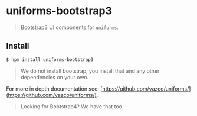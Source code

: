 # uniforms-bootstrap3

> Bootstrap3 UI components for `uniforms`.

## Install

```sh
$ npm install uniforms-bootstrap3
```

> We do not install bootstrap,
> you install that and any other dependencies on your own.

For more in depth documentation see: [https://github.com/vazco/uniforms/](https://github.com/vazco/uniforms/).

> Looking for Bootstrap4?  We have that too.
